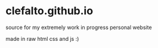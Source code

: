 # clefalto.github.io
source for my extremely work in progress personal website

made in raw html css and js :)
